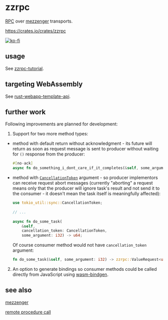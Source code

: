 # zzrpc

[RPC](https://en.wikipedia.org/wiki/Remote_procedure_call) over [mezzenger](https://github.com/zduny/mezzenger) transports.

https://crates.io/crates/zzrpc

[![ko-fi](https://ko-fi.com/img/githubbutton_sm.svg)](https://ko-fi.com/O5O31JYZ4)

## usage

See [zzrpc-tutorial](https://github.com/zduny/zzrpc-tutorial).

## targeting WebAssembly

See [rust-webapp-template-api](https://github.com/zduny/rust-webapp-template-api).

## further work

Following improvements are planned for development:

1. Support for two more method types:

  - method with default return without acknowledgment - its future will return as soon as request message is sent to producer without waiting for `()` response from the producer:
    ```rust
    #[no-ack]
    async fn do_something_i_dont_care_if_it_completes(&self, some_argument: i32);
    ```
 
  - method with [`CancellationToken`](https://docs.rs/tokio-util/latest/tokio_util/sync/struct.CancellationToken.html) argument - so producer implementors can receive request abort messages (currently "aborting" a request means only that the producer will ignore task's result and not send it to the consumer - it doesn't mean the task itself is meaningfully affected):
    ```rust
    use tokio_util::sync::CancellationToken;
  
    // ...
  
    async fn do_some_task(
        &self, 
        cancellation_token: CancellationToken, 
        some_argument: i32) -> u64;
    ```
    Of course consumer method would not have `cancellation_token` argument:
    ```rust
    fn do_some_task(&self, some_argument: i32) -> zzrpc::ValueRequest<u64, Request, Self::Error>;
    ```
    

2. An option to generate bindings so consumer methods could be called directly from JavaScript using [wasm-bindgen](https://github.com/rustwasm/wasm-bindgen).

## see also

[mezzenger](https://github.com/zduny/mezzenger)

[remote procedure call](https://en.wikipedia.org/wiki/Remote_procedure_call)
